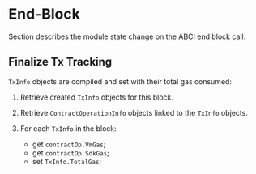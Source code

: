 <!--
order: 3
-->

# End-Block

Section describes the module state change on the ABCI end block call.

## Finalize Tx Tracking

`TxInfo` objects are compiled and set with their total gas consumed:

1.  Retrieve created `TxInfo` objects for this block.
2.  Retrieve `ContractOperationInfo` objects linked to the `TxInfo` objects.
3.  For each `TxInfo` in the block:

    *   get `contractOp.VmGas`;
    *   get `contractOp.SdkGas`;
    *   set `TxInfo.TotalGas`;
